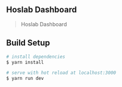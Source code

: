 ## Hoslab Dashboard

>Hoslab Dashboard

## Build Setup

``` bash
# install dependencies
$ yarn install

# serve with hot reload at localhost:3000
$ yarn run dev
